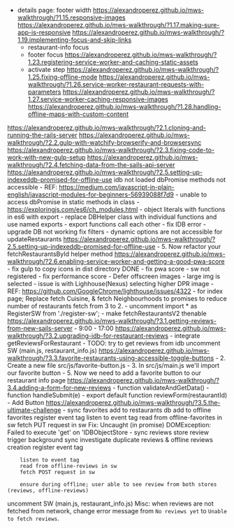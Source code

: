 - details page: footer width
https://alexandroperez.github.io/mws-walkthrough/?1.15.responsive-images
https://alexandroperez.github.io/mws-walkthrough/?1.17.making-sure-app-is-responsive
https://alexandroperez.github.io/mws-walkthrough/?1.19.implementing-focus-and-skip-links
  - restaurant-info focus
  - footer focus
https://alexandroperez.github.io/mws-walkthrough/?1.23.registering-service-worker-and-caching-static-assets
  - activate step
https://alexandroperez.github.io/mws-walkthrough/?1.25.fixing-offline-mode
https://alexandroperez.github.io/mws-walkthrough/?1.26.service-worker-restaurant-requests-with-parameters
https://alexandroperez.github.io/mws-walkthrough/?1.27.service-worker-caching-responsive-images
https://alexandroperez.github.io/mws-walkthrough/?1.28.handling-offline-maps-with-custom-content

https://alexandroperez.github.io/mws-walkthrough/?2.1.cloning-and-running-the-rails-server
https://alexandroperez.github.io/mws-walkthrough/?2.2.gulp-with-watchify-browserify-and-browsersync
https://alexandroperez.github.io/mws-walkthrough/?2.3.fixing-code-to-work-with-new-gulp-setup
https://alexandroperez.github.io/mws-walkthrough/?2.4.fetching-data-from-the-sails-api-server
https://alexandroperez.github.io/mws-walkthrough/?2.5.setting-up-indexeddb-promised-for-offline-use
idb not loaded
dbPromise methods not accessible
	- REF: https://medium.com/javascript-in-plain-english/javascript-modules-for-beginners-56939088f7d9
	- unable to access dbPromise in static methods in class
	- https://exploringjs.com/es6/ch_modules.html
	- object literals with functions in es6 with export
	- replace DBHelper class with individual functions and use named exports
	- export functions call each other
	- fix IDB error
	  - upgrade DB not working
fix filters
	- dynamic options are not accessible for updateRestaurants
https://alexandroperez.github.io/mws-walkthrough/?2.5.setting-up-indexeddb-promised-for-offline-use
	- 5. Now refactor your fetchRestaurantsById helper method
https://alexandroperez.github.io/mws-walkthrough/?2.6.enabling-service-worker-and-getting-a-good-pwa-score
	- fix gulp to copy icons in dist directory DONE
	- fix pwa score
		- sw not registered
	- fix performance score
		- Defer offscreen images
			- large img is selected
				- issue is with Lighhouse(Nexus) selecting higher DPR image
					- REF: https://github.com/GoogleChrome/lighthouse/issues/4322
	- for index page; Replace fetch Cuisine, & fetch Neighbourhoods to promises to reduce number of restaurants fetch from 3 to 2.
		- uncomment import * as RegisterSW from './register-sw';
		- make fetchRestaurantsV2 thenable
https://alexandroperez.github.io/mws-walkthrough/?3.1.getting-reviews-from-new-sails-server
	- 9:00
	- 17:00
https://alexandroperez.github.io/mws-walkthrough/?3.2.upgrading-idb-for-restaurant-reviews
	- integrate getReviewsForRestaurant
	-  TODO: try to get reviews from idb
uncomment SW (main.js, restaurant_info.js)
https://alexandroperez.github.io/mws-walkthrough/?3.3.favorite-restaurants-using-accessible-toggle-buttons
	- 2. Create a new file src/js/favorite-button.js
	- 3. In src/js/main.js we'll import our favorite button
	- 5. Now we need to add a favorite button to our restaurant info page
https://alexandroperez.github.io/mws-walkthrough/?3.4.adding-a-form-for-new-reviews
	- function validateAndGetData()
	- function handleSubmit(e)
	- export default function reviewForm(restaurantId)
	- Add Button
https://alexandroperez.github.io/mws-walkthrough/?3.5.the-ultimate-challenge
	- sync favorites
		add to restaurants db
		add to offline favorites
		register event tag
		listen to event tag
		read from offline-favorites in sw
		fetch PUT request in sw
			Fix: Uncaught (in promise) DOMException: Failed to execute 'get' on 'IDBObjectStore
	- sync reviews
		store review
		trigger background sync
		investigate duplicate reviews & offline reviews creation
		register event tag

		listen to event tag
		read from offline-reviews in sw
		fetch POST request in sw

		ensure during offline; user able to see review from both stores (reviews, offline-reviews)
uncomment SW (main.js, restaurant_info.js)
Misc: when reviews are not fetched from network, change error message from `No reviews yet` to `Unable to fetch reviews`.
